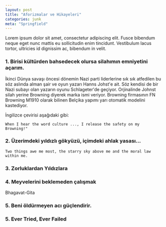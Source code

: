 ```yaml
---
layout: post
title: "Aforizmalar ve Hikayeleri"
categories: junk
meta: "Springfield"
---
```


Lorem ipsum dolor sit amet, consectetur adipiscing elit. Fusce bibendum neque eget nunc mattis eu sollicitudin enim tincidunt. Vestibulum lacus tortor, ultricies id dignissim ac, bibendum in velit.

### 1. Birisi kültürden bahsedecek olursa silahımın emniyetini açarım.

İkinci Dünya savaşı öncesi dönemin Nazi parti liderlerine sık sık atfedilen bu söz aslında alman şair ve oyun yazarı Hanns Johst'e ait.
Söz kendisi de bir Nazi subayı olan yazarın oyunu Schlageter'de geçiyor. Orjinalinde Johnst silah yerine Browning diyerek marka ismi veriyor. Browning firmasının FN Browning M1910 olarak bilinen Belçika yapımı yarı otomatik modelini kastediyor.

İngilizce çevirisi aşağıdaki gibi:
```
When I hear the word culture ..., I release the safety on my Browning!"
```

### 2. Üzerimdeki yıldızlı gökyüzü, içimdeki ahlak yasası...

```
Two things awe me most, the starry sky above me and the moral law within me.
```

### 3. Zorluklardan Yıldızlara

### 4. Meyvelerini beklemeden çalışmak

Bhagavat-Gita


### 5. Beni öldürmeyen acı güçlendirir.

### 5. Ever Tried, Ever Failed

